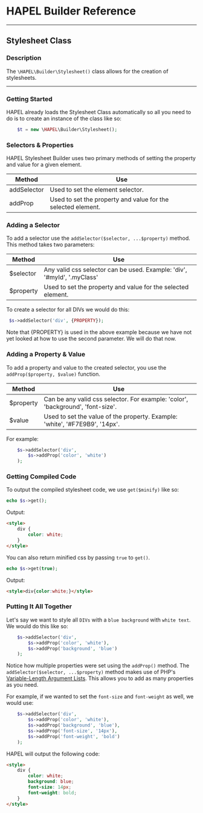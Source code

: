 # HAPEL Builder Reference

---
## Stylesheet Class

### Description

The `\HAPEL\Builder\Stylesheet()` class allows for the creation of stylesheets.

---



### Getting Started

HAPEL already loads the Stylesheet Class automatically so all you need to do is to create an instance of
the class like so:

```php
    $t = new \HAPEL\Builder\Stylesheet();
````




### Selectors & Properties

HAPEL Stylesheet Builder uses two primary methods of setting the property and value for a given element.

Method           | Use
-----------------|---------------------------
addSelector      | Used to set the element selector.
addProp          | Used to set the property and value for the selected element.


### Adding a Selector

To add a selector use the `addSelector($selector, ...$property)` method. This method takes two parameters:

Method           | Use
-----------------|---------------------------
$selector        | Any valid css selector can be used. Example: 'div', '#myId', '.myClass'
$property        | Used to set the property and value for the selected element.

To create a selector for all DIVs we would do this: 
```php
 $s->addSelector('div', {PROPERTY});
```

Note that {PROPERTY} is used in the above example because we have not yet looked at how to use the second parameter. We will do that now.


### Adding a Property & Value

To add a property and value to the created selector, you use the `addProp($property, $value)` function.

Method           | Use
-----------------|---------------------------
$property        | Can be any valid css selector. For example: 'color', 'background', 'font-size'.
$value           | Used to set the value of the property. Example: 'white', '#F7E9B9', '14px'.

For example:

```php
    $s->addSelector('div',
        $s->addProp('color', 'white')
    );
```

### Getting Compiled Code

To output the compiled stylesheet code, we use `get($minify)` like so:

```php
echo $s->get();
```

Output:

```html
<style>
    div {
        color: white;
    }
</style>
```

You can also return minified css by passing `true` to `get()`.

```php
echo $s->get(true);
```

Output:

```html
<style>div{color:white;}</style>
```

### Putting It All Together

Let's say we want to style all `DIVs` with a `blue background` with `white text`. We would do this like so:

```php
    $s->addSelector('div',
        $s->addProp('color', 'white'),
        $s->addProp('background', 'blue')
    );
```

Notice how multiple properties were set using the `addProp()` method. The `addSelector($selector, ...$property)`
method makes use of PHP's [Variable-Length Argument Lists](https://www.php.net/manual/en/functions.arguments.php#functions.variable-arg-list).
This allows you to add as many properties as you need.

For example, if we wanted to set the `font-size` and `font-weight` as well, we would use:

```php
    $s->addSelector('div',
        $s->addProp('color', 'white'),
        $s->addProp('background', 'blue'),
        $s->addProp('font-size', '14px'),
        $s->addProp('font-weight', 'bold')
    );
```



HAPEL will output the following code:

```html
<style>
    div {
        color: white;
        background: blue;
        font-size: 14px;
        font-weight: bold;
    }
</style>
```

